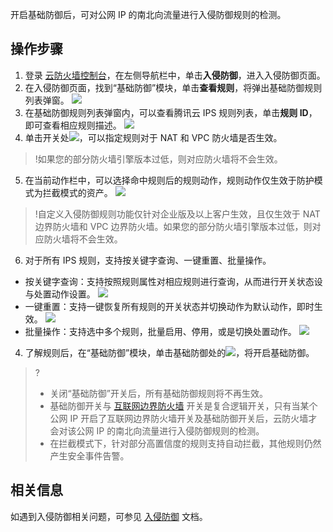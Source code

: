 开启基础防御后，可对公网 IP 的南北向流量进行入侵防御规则的检测。

## 操作步骤
1. 登录 [云防火墙控制台](https://console.cloud.tencent.com/cfw/ips)，在左侧导航栏中，单击**入侵防御**，进入入侵防御页面。
2. 在入侵防御页面，找到“基础防御”模块，单击**查看规则**，将弹出基础防御规则列表弹窗。
![](https://qcloudimg.tencent-cloud.cn/raw/08dfb5465d030a8825a45975d35addd6.png)
3. 在基础防御规则列表弹窗内，可以查看腾讯云 IPS 规则列表，单击**规则 ID**，即可查看相应规则描述。
![](https://qcloudimg.tencent-cloud.cn/raw/63b22950817e323febc910e1dc27d80f.png)
4. 单击开关处![](https://qcloudimg.tencent-cloud.cn/raw/f817a3f6655665ad69ec199fcae7eab0.png)，可以指定规则对于 NAT 和 VPC 防火墙是否生效。
>!如果您的部分防火墙引擎版本过低，则对应防火墙将不会生效。
>
5. 在当前动作栏中，可以选择命中规则后的规则动作，规则动作仅生效于防护模式为拦截模式的资产。
![](https://qcloudimg.tencent-cloud.cn/raw/2b12b173ff1982b5b0185033df2445be.png)
>!自定义入侵防御规则功能仅针对企业版及以上客户生效，且仅生效于 NAT 边界防火墙和 VPC 边界防火墙。如果您的部分防火墙引擎版本过低，则对应防火墙将不会生效。
>
6. 对于所有 IPS 规则，支持按关键字查询、一键重置、批量操作。
  - 按关键字查询：支持按照规则属性对相应规则进行查询，从而进行开关状态设与处置动作设置。
![](https://qcloudimg.tencent-cloud.cn/raw/b8ec657267b9d1ed77a53769faee0a43.png)
  - 一键重置：支持一键恢复所有规则的开关状态并切换动作为默认动作，即时生效。
![](https://qcloudimg.tencent-cloud.cn/raw/44d1ae8627523e242e4727dd317a61f6.png)
 - 批量操作：支持选中多个规则，批量启用、停用，或是切换处置动作。
![](https://qcloudimg.tencent-cloud.cn/raw/23d6ec51ba1db5ba4f1e5d93f2d5d5d8.png)
4. 了解规则后，在“基础防御”模块，单击基础防御处的![](https://qcloudimg.tencent-cloud.cn/raw/10ace5416baaa335087014f76ec37c9a.png)，将开启基础防御。
>?
>- 关闭“基础防御”开关后，所有基础防御规则将不再生效。
>- 基础防御开关与 [互联网边界防火墙](https://console.cloud.tencent.com/cfw/switch/internet) 开关是复合逻辑开关，只有当某个公网 IP 开启了互联网边界防火墙开关及基础防御开关后，云防火墙才会对该公网 IP 的南北向流量进行入侵防御规则的检测。
>- 在拦截模式下，针对部分高置信度的规则支持自动拦截，其他规则仍然产生安全事件告警。



## 相关信息
如遇到入侵防御相关问题，可参见 [入侵防御](https://cloud.tencent.com/document/product/1132/56835) 文档。
